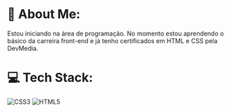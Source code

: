 # 💫 About Me:
Estou iniciando na área de programação. No momento estou aprendendo o básico da carreira front-end e já tenho certificados em HTML e CSS pela DevMedia.


# 💻 Tech Stack:
![CSS3](https://img.shields.io/badge/css3-%231572B6.svg?style=for-the-badge&logo=css3&logoColor=white) ![HTML5](https://img.shields.io/badge/html5-%23E34F26.svg?style=for-the-badge&logo=html5&logoColor=white)
